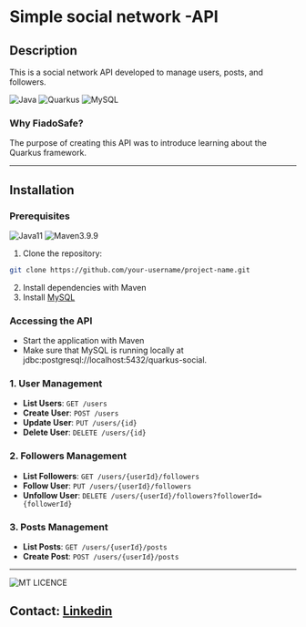 # Simple social network -API

## Description

This is a social network API developed to manage users, posts, and followers.

![Java](https://img.shields.io/badge/java-%23ED8B00.svg?style=for-the-badge&logo=openjdk&logoColor=white)
![Quarkus](https://img.shields.io/badge/quarkus-%234794EB.svg?style=for-the-badge&logo=quarkus&logoColor=white)
![MySQL](https://img.shields.io/badge/MySQL-4479A1?style=for-the-badge&logo=mysql&logoColor=white)

### Why FiadoSafe?

The purpose of creating this API was to introduce learning about the Quarkus framework.

---

## Installation

### Prerequisites 

![Java11](https://img.shields.io/badge/Java-11-blue)
![Maven3.9.9](https://img.shields.io/badge/Maven-3.9.9-blue)

1. Clone the repository:
   
```bash
git clone https://github.com/your-username/project-name.git
```

2. Install dependencies with Maven
3. Install [MySQL](https://www.mysql.com/downloads/)

### Accessing the API

- Start the application with Maven
- Make sure that MySQL is running locally at jdbc:postgresql://localhost:5432/quarkus-social.

### 1. **User Management**

- **List Users**: `GET /users`
- **Create User**: `POST /users`
- **Update User**: `PUT /users/{id}`
- **Delete User**: `DELETE /users/{id}`

### 2. **Followers Management**

- **List Followers**: `GET /users/{userId}/followers`
- **Follow User**: `PUT /users/{userId}/followers`
- **Unfollow User**: `DELETE /users/{userId}/followers?followerId={followerId}`

### 3. **Posts Management**

- **List Posts**: `GET /users/{userId}/posts`
- **Create Post**: `POST /users/{userId}/posts`


---

![MT LICENCE](https://img.shields.io/badge/license-MIT-blue)

## Contact: [Linkedin](https://www.linkedin.com/in/brunoanndrad/)


